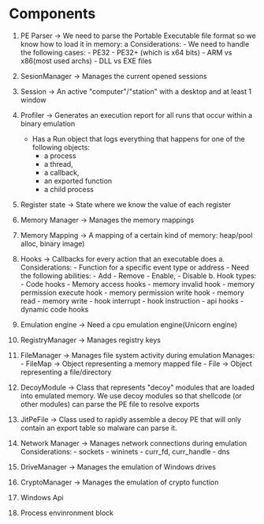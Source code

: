 # Components
1. PE Parser -> We need to parse the Portable Executable file format so we know
how to load it in memory:
    a Considerations:
        - We need to handle the following cases:
            - PE32
            - PE32+ (which is x64 bits)
            - ARM vs x86(most used archs)
            - DLL vs EXE files
2. SesionManager -> Manages the current opened sessions
3. Session -> An active "computer"/"station" with a desktop and at least 1 window
4. Profiler -> Generates an execution report for all runs that occur within a
binary emulation
    - Has a Run object that logs everything that happens for one of the
      following objects:
        - a process
        - a thread,
        - a callback,
        - an exported function
        - a child process
5. Register state -> State where we know the value of each register
6. Memory Manager -> Manages the memory mappings
7. Memory Mapping -> A mapping of a certain kind of memory: heap/pool alloc,
    binary image)
8. Hooks -> Callbacks for every action that an executable does
    a. Considerations:
        - Function for a specific event type or address
        - Need the following abilities:
            - Add
            - Remove
            - Enable,
            - Disable
    b. Hook types:
        - Code hooks
        - Memory access hooks
        - memory invalid hook
        - memory permission execute hook
        - memory permission write hook
        - memory read
        - memory write
        - hook interrupt
        - hook instruction
        - api hooks
        - dynamic code hooks

9. Emulation engine -> Need a cpu emulation engine(Unicorn engine)
10. RegistryManager -> Manages registry keys
11. FileManager -> Manages file system activity during emulation
    Manages:
        - FileMap -> Object representing a memory mapped file
        - File -> Object representing a file/directory
12. DecoyModule -> Class that represents "decoy" modules that are loaded into
    emulated memory. We use decoy modules so that shellcode (or other modules)
    can parse the PE file to resolve exports
13. JitPeFile -> Class used to rapidly assemble a decoy PE that will only
    contain an export table so malware can parse it.
14. Network Manager -> Manages network connections during emulation
    Considerations:
        - sockets
        - wininets
        - curr_fd, curr_handle
        - dns
15. DriveManager -> Manages the emulation of Windows drives
16. CryptoManager -> Manages the emulation of crypto function
17. Windows Api
18. Process envinronment block
